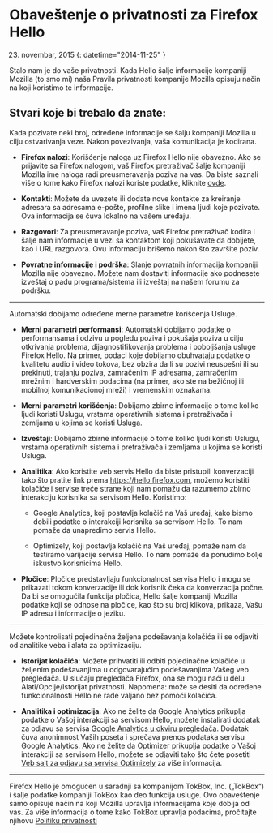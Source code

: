 # Obaveštenje o privatnosti za Firefox Hello

23. novembar, 2015
{: datetime="2014-11-25" }

Stalo nam je do vaše privatnosti. Kada Hello šalje informacije kompaniji Mozilla (to smo mi) naša Pravila privatnosti kompanije Mozilla opisuju način na koji koristimo te informacije.

## Stvari koje bi trebalo da znate:

Kada pozivate neki broj, određene informacije se šalju kompaniji Mozilla u cilju ostvarivanja veze. Nakon povezivanja, vaša komunikacija je kodirana.

* **Firefox nalozi**: Korišćenje naloga uz Firefox Hello nije obavezno.  Ako se prijavite sa Firefox nalogom, vaš Firefox pretraživač šalje kompaniji Mozilla ime naloga radi preusmeravanja poziva na vas. Da biste saznali više o tome kako Firefox nalozi koriste podatke, kliknite [ovde](https://www.mozilla.org/privacy/firefox-cloud/).

* **Kontakti**: Možete da uvezete ili dodate nove kontakte za kreiranje adresara sa adresama e-pošte, profilne slike i imena ljudi koje pozivate.  Ova informacija se čuva lokalno na vašem uređaju.

* **Razgovori**: Za preusmeravanje poziva, vaš Firefox pretraživač kodira i šalje nam informacije u vezi sa kontaktom koji pokušavate da dobijete, kao i URL razgovora. Ovu informaciju brišemo nakon što završite poziv.

* **Povratne informacije i podrška**: Slanje povratnih informacija kompaniji Mozilla nije obavezno.  Možete nam dostaviti informacije ako podnesete izveštaj o padu programa/sistema ili izveštaj na našem forumu za podršku.

---------------------------------------

Automatski dobijamo određene merne parametre korišćenja Usluge.

* **Merni parametri performansi**: Automatski dobijamo podatke o performansama i odzivu u pogledu poziva i pokušaja poziva u cilju otkrivanja problema, dijagnostifikovanja problema i poboljšanja usluge Firefox Hello.  Na primer, podaci koje dobijamo obuhvataju podatke o kvalitetu audio i video tokova, bez obzira da li su pozivi neuspešni ili su prekinuti, trajanju poziva, zamračenim IP adresama, zamračenim mrežnim i hardverskim podacima (na primer, ako ste na bežičnoj ili mobilnoj komunikacionoj mreži) i vremenskim oznakama.

* **Merni parametri korišćenja**: Dobijamo zbirne informacije o tome koliko ljudi koristi Uslugu, vrstama operativnih sistema i pretraživača i zemljama u kojima se koristi Usluga.

* **Izveštaji**: Dobijamo zbirne informacije o tome koliko ljudi koristi Uslugu, vrstama operativnih sistema i pretraživača i zemljama u kojima se koristi Usluga.


* **Analitika**: Ako koristite veb servis Hello da biste pristupili konverzaciji tako što pratite link prema https://hello.firefox.com, možemo koristiti kolačiće i servise treće strane koji nam pomažu da razumemo zbirno interakciju korisnika sa servisom Hello. Koristimo:

    * Google Analytics, koji postavlja kolačić na Vaš uređaj, kako bismo dobili podatke o interakciji korisnika sa servisom Hello. To nam pomaže da unapredimo servis Hello. 
    
    * Optimizely, koji postavlja kolačić na Vaš uređaj, pomaže nam da testiramo varijacije servisa Hello. To nam pomaže da ponudimo bolje iskustvo korisnicima Hello.

* **Pločice**: Pločice predstavljaju funkcionalnost servisa Hello i mogu se prikazati tokom konverzacije ili dok korisnik čeka da konverzacija počne. Da bi se omogućila funkcija pločica, Hello šalje kompaniji Mozilla podatke koji se odnose na pločice, kao što su broj klikova, prikaza, Vašu IP adresu i informacije o jeziku.

---------------------------------------

Možete kontrolisati pojedinačna željena podešavanja kolačića ili se odjaviti od analitike veba i
alata za optimizaciju.

* **Istorijat kolačića**: Možete prihvatiti ili odbiti pojedinačne kolačiće u željenim podešavanjima
u odgovarajućim podešavanjima Vašeg veb pregledača. U slučaju pregledača Firefox, ona se mogu
naći u delu Alati/Opcije/Istorijat privatnosti. Napomena: može se desiti da određene funkcionalnosti
Hello ne rade valjano bez pomoći kolačića. 

* **Analitika i optimizacija**: Ako ne želite da Google Analytics prikuplja podatke o Vašoj interakciji sa
servisom Hello, možete instalirati dodatak za odjavu sa servisa [Google Analytics
u okviru pregledača](https://tools.google.com/dlpage/gaoptout). Dodatak čuva anonimnost Vaših poseta i sprečava prenos podataka servisu Google Analytics. Ako ne želite da Optimizer prikuplja podatke o Vašoj interakciji sa servisom Hello, možete se odjaviti tako što ćete posetiti [Veb sajt za odjavu sa servisa Optimizely](https://www.optimizely.com/opt_out) za više informacija.

---------------------------------------

Firefox Hello je omogućen u saradnji sa kompanijom TokBox, Inc. („TokBox“) i šalje podatke kompaniji TokBox kao deo funkcija usluge.  Ovo obaveštenje samo opisuje način na koji Mozilla upravlja informacijama koje dobija od vas. Za više informacija o tome kako TokBox upravlja podacima, pročitajte njihovu [Politiku privatnosti]( https://tokbox.com/support/privacy-policy)

